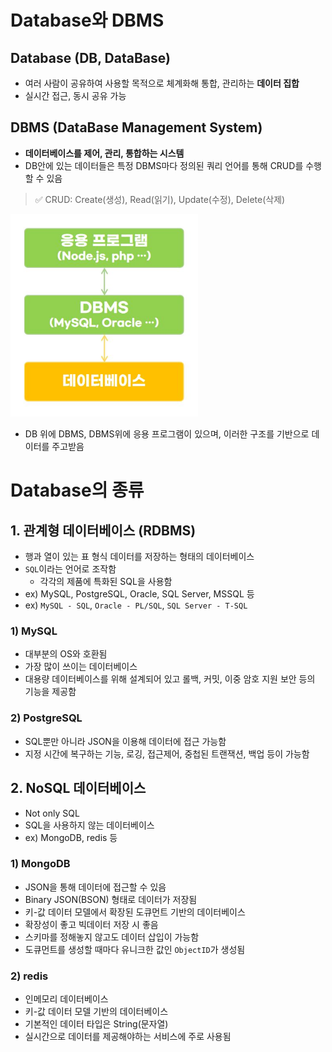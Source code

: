 # Database와 DBMS

## Database (DB, DataBase)

- 여러 사람이 공유하여 사용할 목적으로 체계화해 통합, 관리하는 **데이터 집합**
- 실시간 접근, 동시 공유 가능

## DBMS (DataBase Management System)

- **데이터베이스를 제어, 관리, 통합하는 시스템**
- DB안에 있는 데이터들은 특정 DBMS마다 정의된 쿼리 언어를 통해 CRUD를 수행할 수 있음

> ✅ CRUD: Create(생성), Read(읽기), Update(수정), Delete(삭제)

<img src='./img/concept_01.JPG' width='300px'>

- DB 위에 DBMS, DBMS위에 응용 프로그램이 있으며, 이러한 구조를 기반으로 데이터를 주고받음

# Database의 종류

## 1. 관계형 데이터베이스 (RDBMS)

- 행과 열이 있는 표 형식 데이터를 저장하는 형태의 데이터베이스
- `SQL`이라는 언어로 조작함
  - 각각의 제품에 특화된 SQL을 사용함
- ex) MySQL, PostgreSQL, Oracle, SQL Server, MSSQL 등
- ex) `MySQL - SQL`, `Oracle - PL/SQL`, `SQL Server - T-SQL`

### 1) MySQL

- 대부분의 OS와 호환됨
- 가장 많이 쓰이는 데이터베이스
- 대용량 데이터베이스를 위해 설계되어 있고 롤백, 커밋, 이중 암호 지원 보안 등의 기능을 제공함

### 2) PostgreSQL

- SQL뿐만 아니라 JSON을 이용해 데이터에 접근 가능함
- 지정 시간에 복구하는 기능, 로깅, 접근제어, 중첩된 트랜잭션, 백업 등이 가능함

## 2. NoSQL 데이터베이스

- Not only SQL
- SQL을 사용하지 않는 데이터베이스
- ex) MongoDB, redis 등

### 1) MongoDB

- JSON을 통해 데이터에 접근할 수 있음
- Binary JSON(BSON) 형태로 데이터가 저장됨
- 키-값 데이터 모델에서 확장된 도큐먼트 기반의 데이터베이스
- 확장성이 좋고 빅데이터 저장 시 좋음
- 스키마를 정해놓지 않고도 데이터 삽입이 가능함
- 도큐먼트를 생성할 때마다 유니크한 값인 `ObjectID`가 생성됨

### 2) redis

- 인메모리 데이터베이스
- 키-값 데이터 모델 기반의 데이터베이스
- 기본적인 데이터 타입은 String(문자열)
- 실시간으로 데이터를 제공해야하는 서비스에 주로 사용됨
